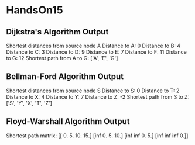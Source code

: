 # HandsOn15
## Dijkstra's Algorithm Output 
Shortest distances from source node A
Distance to A: 0
Distance to B: 4
Distance to C: 3
Distance to D: 9
Distance to E: 7
Distance to F: 11
Distance to G: 12
Shortest path from A to G: ['A', 'E', 'G']
## Bellman-Ford Algorithm Output
Shortest distances from source node S
Distance to S: 0
Distance to T: 2
Distance to X: 4
Distance to Y: 7
Distance to Z: -2
Shortest path from S to Z: ['S', 'Y', 'X', 'T', 'Z']
## Floyd-Warshall Algorithm Output
Shortest path matrix:
[[ 0.  5. 10. 15.]
 [inf  0.  5. 10.]
 [inf inf  0.  5.]
 [inf inf inf  0.]]
